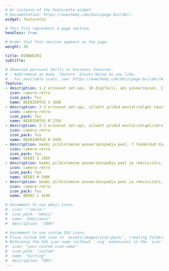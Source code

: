 ```yaml
---
# An instance of the Featurette widget.
# Documentation: https://wowchemy.com/docs/page-builder/
widget: featurette

# This file represents a page section.
headless: true

# Order that this section appears on the page.
weight: 30

title: HINNAKIRI
subtitle:

# Showcase personal skills or business features.
# - Add/remove as many `feature` blocks below as you like.
# - For available icons, see: https://wowchemy.com/docs/page-builder/#icons
feature:
- description: 1-2 erinevat set-upi, 10 digifaili, abi poseerimisel, 1-tunnine fotosessioon stuudios.
  icon: camera-retro
  icon_pack: fas
  name: BEEBIOOTUS S 160€
- description: 2-3 erinevat set-upi, siluett pildid mustal/valgel taustal, 15 digifaili, abi poseerimisel, 2-tunnine fotosessioon stuudios.
  icon: camera-retro
  icon_pack: fas
  name: BEEBIOOTUS M 235€
- description: 2-3 erinevat set-upi, siluett pildid mustal/valgel/värvilisel taustal, 20 digifaili, abi poseerimisel, 2-tunnine fotosessioon stuudios, meik ja lokid (1 inimesele).
  icon: camera-retro
  icon_pack: fas
  name: BEEBIOOTUS M 345€
- description: beebi pildistamine poseerimispadja peal, 7 töödeldud digi- ja paberpilti 10x15cm, pildistamine stuudios 2 tunni jooksul, retušeeritud piltidest koostatud veebigalerii, mida soovi korral saate ka jagada, kõikide töödeldud fotodega individuaalselt kujundatud pakendis USB-mälupulk, lisapildi töötlus 10€ / pilt.
  icon: camera-retro
  icon_pack: fas
  name: BEEBI S 185€
- description: beebi pildistamine poseerimispadja peal ja rekvisiidis, 15 töödeldud digi- ja paberpilti 10x15cm, fotod pereliikmetega ning ühine perepilt, pildistamine stuudios 2-3 tunni jooksul, retušeeritud piltidest koostatud veebigalerii, kõikide töödeldud fotodega individuaalselt kujundatud pakendis USB-mälupulk, lisapildi töötlus 9€ / pilt.
  icon: camera-retro
  icon_pack: fas
  name: BEEBI M 290€
- description: beebi pildistamine poseerimispadja peal ja rekvisiidis, 25 töödeldud digi- ja paberpilti 10x15cm, fotod pereliikmetega ning ühine perepilt, pildistamine stuudios 2-3 tunni jooksul, retušeeritud piltidest koostatud veebigalerii, fotoraamat 20 х 20 cm, kõikide töödeldud fotodega individuaalselt kujundatud pakendis USB-mälupulk, lisapildi töötlus 8€ / pilt.
  icon: camera-retro
  icon_pack: fas
  name: BEEBI L 410€

# Uncomment to use emoji icons.
#- icon: ":smile:"
#  icon_pack: "emoji"
#  name: "Emojiness"
#  description: "100%"  

# Uncomment to use custom SVG icons.
# Place custom SVG icon in `assets/images/icon-pack/`, creating folders if necessary.
# Reference the SVG icon name (without `.svg` extension) in the `icon` field.
#- icon: "your-custom-icon-name"
#  icon_pack: "custom"
#  name: "Surfing"
#  description: "90%"
---
```

